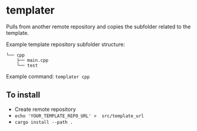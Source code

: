 # templater

Pulls from another remote repository and copies the subfolder related to the template.  

Example template repository subfolder structure:  
```
└── cpp
    ├── main.cpp
    └── test
```

Example command: `templater cpp`  

## To install

- Create remote repository 
- `echo 'YOUR_TEMPLATE_REPO_URL' >  src/template_url`
- `cargo install --path .`